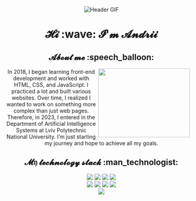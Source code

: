 <div align="center">
  <img src="https://i.giphy.com/media/v1.Y2lkPTc5MGI3NjExM2JjYzc4Z3F2Z2R3Nng2M256M3J4ZHAxbGo2ZWtzemp6NWtrbXkzNCZlcD12MV9pbnRlcm5hbF9naWZfYnlfaWQmY3Q9Zw/gH1jGsCnQBiFHWMFzh/giphy.gif" alt="Header GIF">

  
  <h1>𝓗𝓲 :wave: 𝓘'𝓶 𝓐𝓷𝓭𝓻𝓲𝓲</h1>

  <h2>𝓐𝓫𝓸𝓾𝓽 𝓶𝓮 :speech_balloon: </h2>

<img src="https://i.giphy.com/media/v1.Y2lkPTc5MGI3NjExaHZuaTRlajE0MTJxZnhibjU3eWRoNzEwcjU4bzhoOHp2aXlneXBndyZlcD12MV9pbnRlcm5hbF9naWZfYnlfaWQmY3Q9Zw/aDS8SjVtS3Mwo/giphy.gif" width="240" height="180" align="right" style="margin-right: 20px;"/>
In 2018, I began learning front-end development and worked with HTML, CSS, and JavaScript. I practiced a lot and built various websites. Over time, I realized I wanted to work on something more complex than just web pages. Therefore, in 2023, I entered in the Department of Artificial Intelligence Systems at Lviv Polytechnic National University. I’m just starting my journey and hope to achieve all my goals.

<br clear="right"/>

  <h2>𝓜𝔶 𝓽𝓮𝓬𝓱𝓷𝓸𝓵𝓸𝓰𝔂 𝓼𝓽𝓪𝓬𝓴 :man_technologist: </h2>

  <img src="https://img.shields.io/badge/HTML-darkslategrey?style=for-the-badge&logo=HTML5&logoColor=orange"/>
  <img src="https://img.shields.io/badge/css-darkslategrey?style=for-the-badge&logo=css3&logoColor=blue"/>
  <img src="https://img.shields.io/badge/javascript-darkslategrey?style=for-the-badge&logo=javascript&logoColor=yellow"/> 
  <img src="https://img.shields.io/badge/Python-darkslategrey?style=for-the-badge&logo=Python&logoColor=yellow"/> <br>
  <img src="https://img.shields.io/badge/C/C++-darkslategrey?style=for-the-badge&logo=cplusplus&logoColor=blue"/>
  <img src="https://img.shields.io/badge/git-darkslategrey?style=for-the-badge&logo=git&logoColor=red"/> 
  <img src="https://img.shields.io/badge/GitHub-darkslategrey?style=for-the-badge&logo=GitHub&logoColor=white"/> 
  <img src="https://img.shields.io/badge/mysql-darkslategrey?style=for-the-badge&logo=mysql&logoColor=white"/> <br>
  <img src="https://img.shields.io/badge/figma-darkslategrey?style=for-the-badge&logo=figma&logoColor=orange"/>
</div>
